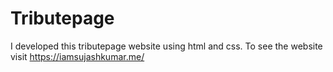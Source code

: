 # Tributepage
I developed this tributepage  website using html and css. To see the website visit https://iamsujashkumar.me/
